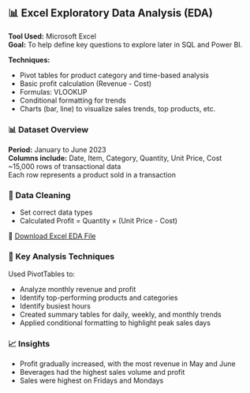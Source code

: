 ## 📊 Excel Exploratory Data Analysis (EDA)

**Tool Used:** Microsoft Excel</br>
**Goal:** To help define key questions to explore later in SQL and Power BI.

**Techniques:**

- Pivot tables for product category and time-based analysis</br>
- Basic profit calculation (Revenue - Cost)</br>
- Formulas: VLOOKUP</br>
- Conditional formatting for trends</br>
- Charts (bar, line) to visualize sales trends, top products, etc.</br>

### 📊 Dataset Overview

**Period:** January to June 2023</br>
**Columns include:** Date, Item, Category, Quantity, Unit Price, Cost</br>
~15,000 rows of transactional data</br>
Each row represents a product sold in a transaction</br>

### 🧹 Data Cleaning

- Set correct data types
- Calculated Profit = Quantity × (Unit Price - Cost)


📎 [Download Excel EDA File](./CafeSales_Excel_EDA.xlsx)



### 🧠 Key Analysis Techniques

Used PivotTables to:

- Analyze monthly revenue and profit</br>
- Identify top-performing products and categories</br>
- Identify busiest hours</br>
- Created summary tables for daily, weekly, and monthly trends</br>
- Applied conditional formatting to highlight peak sales days

### 📈 Insights
- Profit gradually increased, with the most revenue in May and June
- Beverages had the highest sales volume and profit
- Sales were highest on Fridays and Mondays
